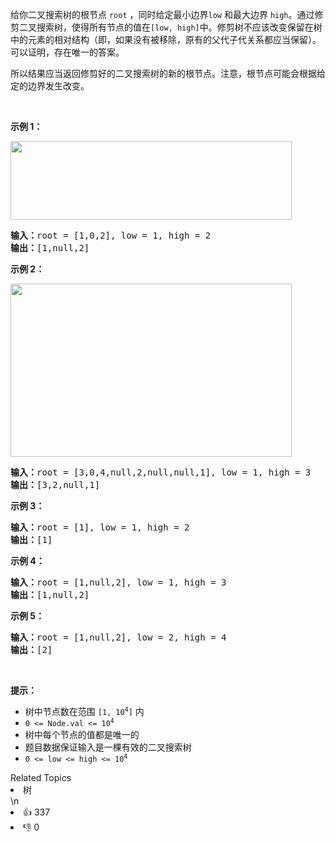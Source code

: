 <p>给你二叉搜索树的根节点 <code>root</code> ，同时给定最小边界<code>low</code> 和最大边界 <code>high</code>。通过修剪二叉搜索树，使得所有节点的值在<code>[low, high]</code>中。修剪树不应该改变保留在树中的元素的相对结构（即，如果没有被移除，原有的父代子代关系都应当保留）。 可以证明，存在唯一的答案。</p>

<p>所以结果应当返回修剪好的二叉搜索树的新的根节点。注意，根节点可能会根据给定的边界发生改变。</p>

<p> </p>

<p><strong>示例 1：</strong></p>
<img alt="" src="https://assets.leetcode.com/uploads/2020/09/09/trim1.jpg" style="width: 450px; height: 126px;" />
<pre>
<strong>输入：</strong>root = [1,0,2], low = 1, high = 2
<strong>输出：</strong>[1,null,2]
</pre>

<p><strong>示例 2：</strong></p>
<img alt="" src="https://assets.leetcode.com/uploads/2020/09/09/trim2.jpg" style="width: 450px; height: 277px;" />
<pre>
<strong>输入：</strong>root = [3,0,4,null,2,null,null,1], low = 1, high = 3
<strong>输出：</strong>[3,2,null,1]
</pre>

<p><strong>示例 3：</strong></p>

<pre>
<strong>输入：</strong>root = [1], low = 1, high = 2
<strong>输出：</strong>[1]
</pre>

<p><strong>示例 4：</strong></p>

<pre>
<strong>输入：</strong>root = [1,null,2], low = 1, high = 3
<strong>输出：</strong>[1,null,2]
</pre>

<p><strong>示例 5：</strong></p>

<pre>
<strong>输入：</strong>root = [1,null,2], low = 2, high = 4
<strong>输出：</strong>[2]
</pre>

<p> </p>

<p><strong>提示：</strong></p>

<ul>
	<li>树中节点数在范围 <code>[1, 10<sup>4</sup>]</code> 内</li>
	<li><code>0 <= Node.val <= 10<sup>4</sup></code></li>
	<li>树中每个节点的值都是唯一的</li>
	<li>题目数据保证输入是一棵有效的二叉搜索树</li>
	<li><code>0 <= low <= high <= 10<sup>4</sup></code></li>
</ul>
<div><div>Related Topics</div><div><li>树</li></div></div>\n<div><li>👍 337</li><li>👎 0</li></div>